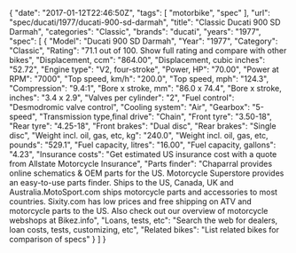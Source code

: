 {
    "date": "2017-01-12T22:46:50Z",
    "tags": [
        "motorbike",
        "spec"
    ],
    "url": "spec\/ducati\/1977\/ducati-900-sd-darmah",
    "title": "Classic Ducati 900 SD Darmah",
    "categories": "Classic",
    "brands": "ducati",
    "years": "1977",
    "spec": [
        {
            "Model": "Ducati 900 SD Darmah",
            "Year": "1977",
            "Category": "Classic",
            "Rating": "71.1 out of 100. Show full rating and compare with other bikes",
            "Displacement, ccm": "864.00",
            "Displacement, cubic inches": "52.72",
            "Engine type": "V2, four-stroke",
            "Power, HP": "70.00",
            "Power at RPM": "7000",
            "Top speed, km\/h": "200.0",
            "Top speed, mph": "124.3",
            "Compression": "9.4:1",
            "Bore x stroke, mm": "86.0 x 74.4",
            "Bore x stroke, inches": "3.4 x 2.9",
            "Valves per cylinder": "2",
            "Fuel control": "Desmodromic valve control",
            "Cooling system": "Air",
            "Gearbox": "5-speed",
            "Transmission type,final drive": "Chain",
            "Front tyre": "3.50-18",
            "Rear tyre": "4.25-18",
            "Front brakes": "Dual disc",
            "Rear brakes": "Single disc",
            "Weight incl. oil, gas, etc, kg": "240.0",
            "Weight incl. oil, gas, etc, pounds": "529.1",
            "Fuel capacity, litres": "16.00",
            "Fuel capacity, gallons": "4.23",
            "Insurance costs": "Get estimated US insurance cost with a quote from Allstate Motorcycle Insurance",
            "Parts finder": "Chaparral provides online schematics & OEM parts for the US.   Motorcycle Superstore provides an easy-to-use parts finder. Ships to the US, Canada, UK and Australia.MotoSport.com ships motorcycle parts and accessories to most countries.    Sixity.com has low prices and free shipping on ATV and motorcycle parts to the US. Also check out our overview of motorcycle webshops at Bikez.info",
            "Loans, tests, etc": "Search the web for dealers, loan costs, tests, customizing, etc",
            "Related bikes": "List related bikes for comparison of specs"
        }
    ]
}